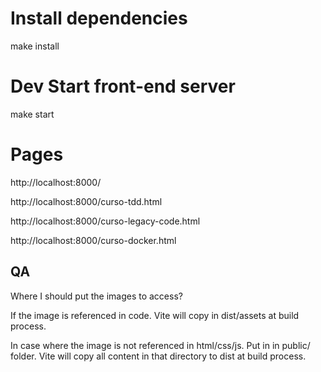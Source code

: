 # Install dependencies
make install

# Dev Start front-end server
make start

# Pages

http://localhost:8000/

http://localhost:8000/curso-tdd.html

http://localhost:8000/curso-legacy-code.html

http://localhost:8000/curso-docker.html


## QA

Where I should put the images to access?

If the image is referenced in code. Vite will copy in dist/assets at build process.

In case where the image is not referenced in html/css/js. Put in in public/ folder. Vite will copy all content in that directory to dist at build process.

